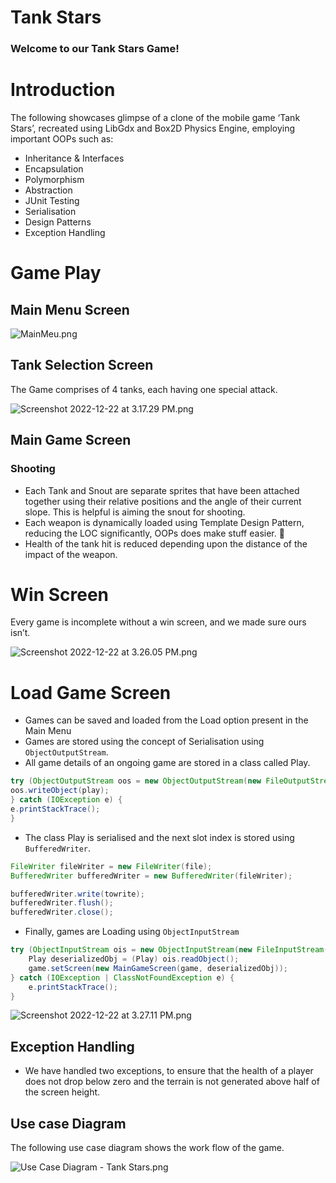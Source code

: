# Tank Stars

### Welcome to our Tank Stars Game!

# Introduction

The following showcases glimpse of a clone of the mobile game ‘Tank Stars’, recreated using LibGdx and Box2D Physics Engine, employing important OOPs such as:

- Inheritance & Interfaces
- Encapsulation
- Polymorphism
- Abstraction
- JUnit Testing
- Serialisation
- Design Patterns
- Exception Handling

# Game Play

## Main Menu Screen

![MainMeu.png](https://github.com/UtsvGrg/TankStars-GameClone/blob/main/Initial%20Page.png)
<image>

## Tank Selection Screen

The Game comprises of 4 tanks, each having one special attack.

![Screenshot 2022-12-22 at 3.17.29 PM.png](https://github.com/AhayChowdhry/Tank_Stars_AP_Project/blob/master/Screenshot%202022-12-22%20at%202.29.55%20PM.png)

## Main Game Screen

### Shooting

- Each Tank and Snout are separate sprites that have been attached together using their relative positions and the angle of their current slope. This is helpful is aiming the snout for shooting.
- Each weapon is dynamically loaded using Template Design Pattern, reducing the LOC significantly, OOPs does make stuff easier. 🙈
- Health of the tank hit is reduced depending upon the distance of the impact of the weapon.

# Win Screen

Every game is incomplete without a win screen, and we made sure ours isn’t.

![Screenshot 2022-12-22 at 3.26.05 PM.png](https://github.com/AhayChowdhry/Tank_Stars_AP_Project/blob/master/Screenshot%202022-12-25%20at%205.27.25%20PM.png)

# Load Game Screen

- Games can be saved and loaded from the Load option present in the Main Menu
- Games are stored using the concept of Serialisation using `ObjectOutputStream`.
- All game details of an ongoing game are stored in a class called Play.

```java
try (ObjectOutputStream oos = new ObjectOutputStream(new FileOutputStream("obj1.txt"))) {
oos.writeObject(play);
} catch (IOException e) {
e.printStackTrace();
}
```

- The class Play is serialised and the next slot index is stored using `BufferedWriter`.

```java
FileWriter fileWriter = new FileWriter(file);
BufferedWriter bufferedWriter = new BufferedWriter(fileWriter);                    

bufferedWriter.write(towrite);
bufferedWriter.flush();
bufferedWriter.close();
```

- Finally, games are Loading using `ObjectInputStream`

```java
try (ObjectInputStream ois = new ObjectInputStream(new FileInputStream("obj1.txt"))) {
    Play deserializedObj = (Play) ois.readObject();
    game.setScreen(new MainGameScreen(game, deserializedObj));
} catch (IOException | ClassNotFoundException e) {
    e.printStackTrace();
}
```

![Screenshot 2022-12-22 at 3.27.11 PM.png](https://github.com/AhayChowdhry/Tank_Stars_AP_Project/blob/master/Screenshot%202022-12-25%20at%205.26.27%20PM.png)

## Exception Handling

- We have handled two exceptions, to ensure that the health of a player does not drop below zero and the terrain is not generated above half of the screen height.

## Use case Diagram

The following use case diagram shows the work flow of the game.

![Use Case Diagram - Tank Stars.png](https://s3-us-wet-2.amazonaws.com/secure.notion-static.com/a0ad7b1d-e948-4354-831d-25865cc49264/Use_Case_Diagram_-_Tank_Stars.png)
